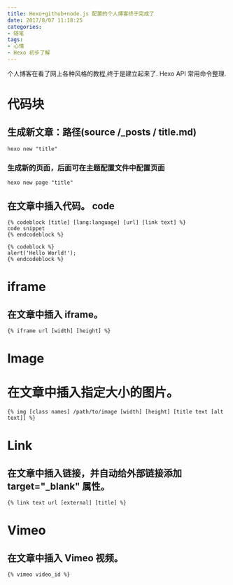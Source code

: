 ```yaml
---
title: Hexo+github+node.js 配置的个人博客终于完成了
date: 2017/8/07 11:18:25
categories:
- 随笔
tags:
- 心情
- Hexo 初步了解
---
```


个人博客在看了网上各种风格的教程,终于是建立起来了.
Hexo API 常用命令整理.

<!-- more -->

# 代码块
## 生成新文章：路径(source /_posts / title.md)
```
hexo new "title"
```

### 生成新的页面，后面可在主题配置文件中配置页面
```
hexo new page "title"
```

## 在文章中插入代码。 code

```
{% codeblock [title] [lang:language] [url] [link text] %}
code snippet
{% endcodeblock %}

{% codeblock %}
alert('Hello World!');
{% endcodeblock %}
````
# iframe
## 在文章中插入 iframe。
```
{% iframe url [width] [height] %}
```
# Image
# 在文章中插入指定大小的图片。
```
{% img [class names] /path/to/image [width] [height] [title text [alt text]] %}
```
# Link
## 在文章中插入链接，并自动给外部链接添加 target="_blank" 属性。
```
{% link text url [external] [title] %}
```
# Vimeo
## 在文章中插入 Vimeo 视频。
```
{% vimeo video_id %}
```














































<!--
原始文件 存档

Welcome to [Hexo](https://hexo.io/)! This is your very first post. Check [documentation](https://hexo.io/docs/) for more info. If you get any problems when using Hexo, you can find the answer in [troubleshooting](https://hexo.io/docs/troubleshooting.html) or you can ask me on [GitHub](https://github.com/hexojs/hexo/issues).

## Quick Start

### Create a new post

``` bash
$ hexo new "My New Post"
```

More info: [Writing](https://hexo.io/docs/writing.html)

### Run server

``` bash
$ hexo server
```

More info: [Server](https://hexo.io/docs/server.html)

### Generate static files

``` bash
$ hexo generate
```

More info: [Generating](https://hexo.io/docs/generating.html)

### Deploy to remote sites

``` bash
$ hexo deploy
```

More info: [Deployment](https://hexo.io/docs/deployment.html)
 -->



